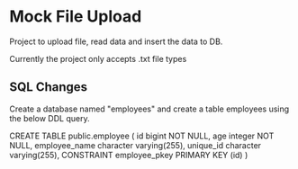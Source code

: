 # Mock File Upload
Project to upload file, read data and insert the data to DB.

Currently the project only accepts .txt file types

## SQL Changes
Create a database named "employees" and create a table employees using the below DDL query.

CREATE TABLE public.employee
(
    id bigint NOT NULL,
    age integer NOT NULL,
    employee_name character varying(255),
    unique_id character varying(255),
    CONSTRAINT employee_pkey PRIMARY KEY (id)
)
